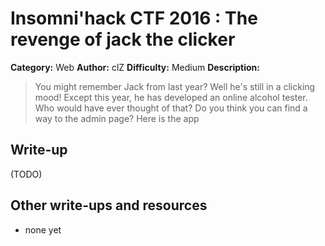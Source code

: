 # Insomni'hack CTF 2016 : The revenge of jack the clicker

**Category:** Web
**Author:** clZ 
**Difficulty:** Medium
**Description:**

> You might remember Jack from last year? Well he's still in a clicking mood!
> Except this year, he has developed an online alcohol tester. Who would have ever thought of that?
> Do you think you can find a way to the admin page?
> Here is the app

## Write-up

(TODO)

## Other write-ups and resources

* none yet
